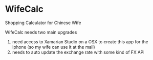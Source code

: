 # WifeCalc
Shopping Calculator for Chinese Wife

WifeCalc needs two main upgrades
1) need access to Xamarian Studio on a OSX to create this app for the iphone (so my wife can use it at the mall)
2) needs to auto update the exchange rate with some kind of FX API
